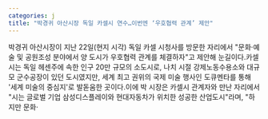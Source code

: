 ```yaml
---
categories: j
title: "박경귀 아산시장 독일 카셀시 연수…이번엔 ‘우호협력 관계’ 제안"
---
```

박경귀 아산시장이 지난 22일(현지 시각) 독일 카셀 시청사를 방문한 자리에서 "문화·예술 및 공원조성 분야에서 양 도시가 우호협력 관계를 체결하자"고 제안해 눈길이다.카셀시는 독일 헤센주에 속한 인구 20만 규모의 소도시로, 나치 시절 강제노동수용소와 대규모 군수공장이 있던 도시였지만, 세계 최고 권위의 국제 미술 행사인 도큐멘타를 통해 &#39;세계 미술의 중심지&#39;로 발돋움한 곳이다.이에 박 시장은 카셀시 관계자와 만난 자리에서 "시는 글로벌 기업 삼성디스플레이와 현대자동차가 위치한 성공한 산업도시"라며, "하지만 문화·